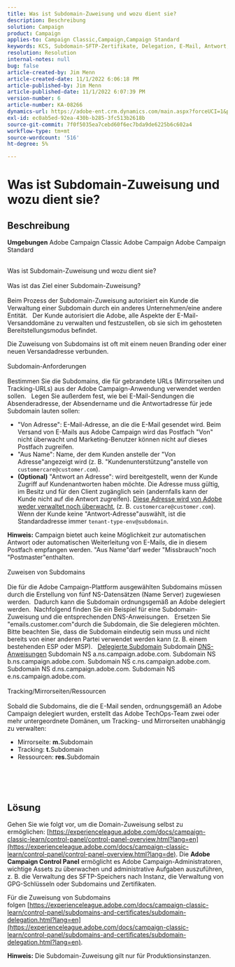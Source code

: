 ```yaml
---
title: Was ist Subdomain-Zuweisung und wozu dient sie?
description: Beschreibung
solution: Campaign
product: Campaign
applies-to: Campaign Classic,Campaign,Campaign Standard
keywords: KCS, Subdomain-SFTP-Zertifikate, Delegation, E-Mail, Antwort, Kampagne
resolution: Resolution
internal-notes: null
bug: false
article-created-by: Jim Menn
article-created-date: 11/1/2022 6:06:18 PM
article-published-by: Jim Menn
article-published-date: 11/1/2022 6:07:39 PM
version-number: 6
article-number: KA-08266
dynamics-url: https://adobe-ent.crm.dynamics.com/main.aspx?forceUCI=1&pagetype=entityrecord&etn=knowledgearticle&id=53374fdc-0f5a-ed11-9561-6045bd006a22
exl-id: ec0ab5ed-92ea-430b-b285-3fc513b2618b
source-git-commit: 7f0f5035ea7cebd60f6ec7bda9de6225b6c602a4
workflow-type: tm+mt
source-wordcount: '516'
ht-degree: 5%

---
```


# Was ist Subdomain-Zuweisung und wozu dient sie?

## Beschreibung


<b>Umgebungen</b>
Adobe Campaign Classic Adobe Campaign Adobe Campaign Standard

<br>Was ist Subdomain-Zuweisung und wozu dient sie?<br><br>Was ist das Ziel einer Subdomain-Zuweisung?<br><br>
Beim Prozess der Subdomain-Zuweisung autorisiert ein Kunde die Verwaltung einer Subdomain durch ein anderes Unternehmen/eine andere Entität.  
Der Kunde autorisiert die Adobe, alle Aspekte der E-Mail-Versanddomäne zu verwalten und festzustellen, ob sie sich im gehosteten Bereitstellungsmodus befindet.

Die Zuweisung von Subdomains ist oft mit einem neuen Branding oder einer neuen Versandadresse verbunden.
<br><br>Subdomain-Anforderungen<br><br>
Bestimmen Sie die Subdomains, die für gebrandete URLs (Mirrorseiten und Tracking-URLs) aus der Adobe Campaign-Anwendung verwendet werden sollen.  
Legen Sie außerdem fest, wie bei E-Mail-Sendungen die Absenderadresse, der Absendername und die Antwortadresse für jede Subdomain lauten sollen:

- &quot;Von Adresse&quot;: E-Mail-Adresse, an die die E-Mail gesendet wird. Beim Versand von E-Mails aus Adobe Campaign wird das Postfach &quot;Von&quot; nicht überwacht und Marketing-Benutzer können nicht auf dieses Postfach zugreifen.
- &quot;Aus Name&quot;: Name, der dem Kunden anstelle der &quot;Von Adresse&quot;angezeigt wird (z. B. &quot;Kundenunterstützung&quot;anstelle von `customercare@customer.com`).
- <b>(Optional)</b> &quot;Antwort an Adresse&quot;: wird bereitgestellt, wenn der Kunde Zugriff auf Kundenantworten haben möchte. Die Adresse muss gültig, im Besitz und für den Client zugänglich sein (andernfalls kann der Kunde nicht auf die Antwort zugreifen). <u>Diese Adresse wird von Adobe weder verwaltet noch überwacht</u>, (z. B. `customercare@customer.com`). Wenn der Kunde keine &quot;Antwort-Adresse&quot;auswählt, ist die Standardadresse immer `tenant-type-env@subdomain`.


<b>Hinweis:</b> Campaign bietet auch keine Möglichkeit zur automatischen Antwort oder automatischen Weiterleitung von E-Mails, die in diesem Postfach empfangen werden. &quot;Aus Name&quot;darf weder &quot;Missbrauch&quot;noch &quot;Postmaster&quot;enthalten.
<br><br>Zuweisen von Subdomains<br><br>
Die für die Adobe Campaign-Plattform ausgewählten Subdomains müssen durch die Erstellung von fünf NS-Datensätzen (Name Server) zugewiesen werden. 
Dadurch kann die Subdomain ordnungsgemäß an Adobe delegiert werden.  Nachfolgend finden Sie ein Beispiel für eine Subdomain-Zuweisung und die entsprechenden DNS-Anweisungen.  
Ersetzen Sie &quot;emails.customer.com&quot;durch die Subdomain, die Sie delegieren möchten.  
Bitte beachten Sie, dass die Subdomain eindeutig sein muss und nicht bereits von einer anderen Partei verwendet werden kann (z. B. einem bestehenden ESP oder MSP).
 
<u>Delegierte Subdomain</u>
Subdomain
<u>DNS-Anweisungen</u>
Subdomain NS a.ns.campaign.adobe.com.
Subdomain NS b.ns.campaign.adobe.com.
Subdomain NS c.ns.campaign.adobe.com.
Subdomain NS d.ns.campaign.adobe.com.
Subdomain NS e.ns.campaign.adobe.com.
<br><br>Tracking/Mirrorseiten/Ressourcen<br><br>
Sobald die Subdomains, die die E-Mail senden, ordnungsgemäß an Adobe Campaign delegiert wurden, erstellt das Adobe TechOps-Team zwei oder mehr untergeordnete Domänen, um Tracking- und Mirrorseiten unabhängig zu verwalten:

- Mirrorseite: <b>m.</b>Subdomain
- Tracking: <b>t.</b>Subdomain
- Ressourcen: <b>res.</b>Subdomain

<br><br> <br>

## Lösung


Gehen Sie wie folgt vor, um die Domain-Zuweisung selbst zu ermöglichen: [https://experienceleague.adobe.com/docs/campaign-classic-learn/control-panel/control-panel-overview.html?lang=en](https://experienceleague.adobe.com/docs/campaign-classic-learn/control-panel/control-panel-overview.html?lang=de).
Die <b>Adobe Campaign Control Panel</b> ermöglicht es Adobe Campaign-Administratoren, wichtige Assets zu überwachen und administrative Aufgaben auszuführen, z. B. die Verwaltung des SFTP-Speichers nach Instanz, die Verwaltung von GPG-Schlüsseln oder Subdomains und Zertifikaten.

Für die Zuweisung von Subdomains folgen [https://experienceleague.adobe.com/docs/campaign-classic-learn/control-panel/subdomains-and-certificates/subdomain-delegation.html?lang=en](https://experienceleague.adobe.com/docs/campaign-classic-learn/control-panel/subdomains-and-certificates/subdomain-delegation.html?lang=en).

<b>Hinweis:</b> Die Subdomain-Zuweisung gilt nur für Produktionsinstanzen.
